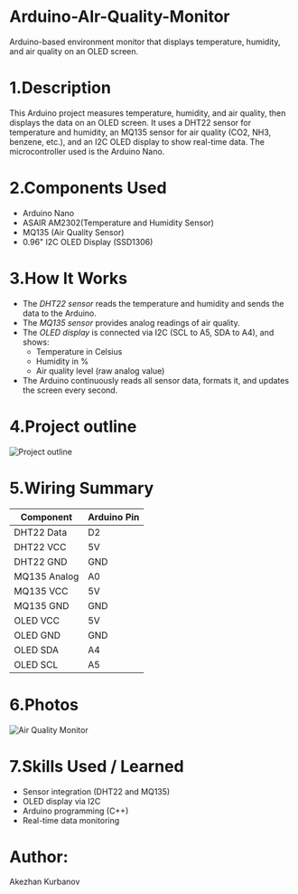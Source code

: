 # Arduino-AIr-Quality-Monitor
Arduino-based environment monitor that displays temperature, humidity, and air quality on an OLED screen.

# 1.Description
This Arduino project measures temperature, humidity, and air quality, then displays the data on an OLED screen. It uses a DHT22 sensor for temperature and humidity, an MQ135 sensor for air quality (CO2, NH3, benzene, etc.), and an I2C OLED display to show real-time data. The microcontroller used is the Arduino Nano.

# 2.Components Used
- Arduino Nano
- ASAIR AM2302(Temperature and Humidity Sensor)
- MQ135 (Air Quality Sensor)
- 0.96" I2C OLED Display (SSD1306)

# 3.How It Works
- The *DHT22 sensor* reads the temperature and humidity and sends the data to the Arduino.
- The *MQ135 sensor* provides analog readings of air quality.
- The *OLED display* is connected via I2C (SCL to A5, SDA to A4), and shows:
  - Temperature in Celsius
  - Humidity in %
  - Air quality level (raw analog value)
- The Arduino continuously reads all sensor data, formats it, and updates the screen every second.

# 4.Project outline
![Project outline](https://github.com.jpg)

# 5.Wiring Summary
| Component     | Arduino Pin |
|---------------|-------------|
| DHT22 Data    | D2          |
| DHT22 VCC     | 5V          |
| DHT22 GND     | GND         |
| MQ135 Analog  | A0          |
| MQ135 VCC     | 5V          |
| MQ135 GND     | GND         |
| OLED VCC      | 5V          |
| OLED GND      | GND         |
| OLED SDA      | A4          |
| OLED SCL      | A5          |      


# 6.Photos
![Air Quality Monitor](https://github.com.jpg)

# 7.Skills Used / Learned
- Sensor integration (DHT22 and MQ135)
- OLED display via I2C
- Arduino programming (C++)
- Real-time data monitoring

# Author:
Akezhan Kurbanov
